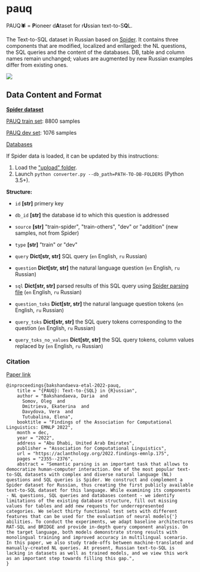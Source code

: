 # pauq
PAUQ🕷️ = <b>P</b>ioneer d<b>A</b>taset for r<b>U</b>ssian text-to-S<b>Q</b>L. 

The Text-to-SQL dataset in Russian based on <a href="https://yale-lily.github.io/spider">Spider</a>. It contains three components that are modified, localized and enllarged: the NL questions, the SQL queries and the content of the databases. DB, table and column names remain unchanged; values are augmented by new Russian examples differ from existing ones. 

<img src="https://i.ibb.co/gw2qjhD/pauq.jpg">

## Data Content and Format
<a href="https://yale-lily.github.io/spider"><b>Spider dataset</b></a>

<a href="/dataset/pauq_train.json">PAUQ train set</a>: 8800 samples

<a href="/dataset/pauq_dev.json">PAUQ dev set</a>: 1076 samples

<a href="https://drive.google.com/file/d/1Xjbp207zfCaBxhPgt-STB_RxwNo2TIW2/view?usp=sharing">Databases</a>

If Spider data is loaded, it can be updated by this instructions:

1. Load the <a href="/dataset/update">"upload" folder</a>.
2. Launch <code>python converter.py --db_path=PATH-TO-DB-FOLDERS</code> (Python 3.5+).

**Structure:**

- <code>id</code> **[str]** </tt> primery key

- <code>db_id</code> **[str]** the database id to which this question is addressed

- <code>source</code> **[str]** "train-spider", "train-others", "dev" or "addition" (new samples, not from Spider)

- <code>type</code> **[str]** "train" or "dev"

- <code>query</code> **Dict[str, str]** SQL query (<code>en</code> English, <code>ru</code> Russian)

- <code>question</code> **Dict[str, str]** the natural language question (<code>en</code> English, <code>ru</code> Russian)

- <code>sql</code> **Dict[str, str]** parsed results of this SQL query using <a href="https://github.com/taoyds/spider/blob/master/process_sql.py">Spider parsing file</a> (<code>en</code> English, <code>ru</code> Russian)

- <code>question_toks</code> **Dict[str, str]** the natural language question tokens (<code>en</code> English, <code>ru</code> Russian)

- <code>query_toks</code> **Dict[str, str]** the SQL query tokens corresponding to the question (<code>en</code> English, <code>ru</code> Russian)

- <code>query_toks_no_values</code> **Dict[str, str]** the SQL query tokens, column values replaced by <VALUE>  (<code>en</code> English, <code>ru</code> Russian)


### Citation
<a href="https://aclanthology.org/2022.findings-emnlp.175.pdf">Paper link</a>

```
@inproceedings{bakshandaeva-etal-2022-pauq,
    title = "{PAUQ}: Text-to-{SQL} in {R}ussian",
    author = "Bakshandaeva, Daria  and
      Somov, Oleg  and
      Dmitrieva, Ekaterina  and
      Davydova, Vera  and
      Tutubalina, Elena",
    booktitle = "Findings of the Association for Computational Linguistics: EMNLP 2022",
    month = dec,
    year = "2022",
    address = "Abu Dhabi, United Arab Emirates",
    publisher = "Association for Computational Linguistics",
    url = "https://aclanthology.org/2022.findings-emnlp.175",
    pages = "2355--2376",
    abstract = "Semantic parsing is an important task that allows to democratize human-computer interaction. One of the most popular text-to-SQL datasets with complex and diverse natural language (NL) questions and SQL queries is Spider. We construct and complement a Spider dataset for Russian, thus creating the first publicly available text-to-SQL dataset for this language. While examining its components - NL questions, SQL queries and databases content - we identify limitations of the existing database structure, fill out missing values for tables and add new requests for underrepresented categories. We select thirty functional test sets with different features that can be used for the evaluation of neural models{'} abilities. To conduct the experiments, we adapt baseline architectures RAT-SQL and BRIDGE and provide in-depth query component analysis. On the target language, both models demonstrate strong results with monolingual training and improved accuracy in multilingual scenario. In this paper, we also study trade-offs between machine-translated and manually-created NL queries. At present, Russian text-to-SQL is lacking in datasets as well as trained models, and we view this work as an important step towards filling this gap.",
}
```

